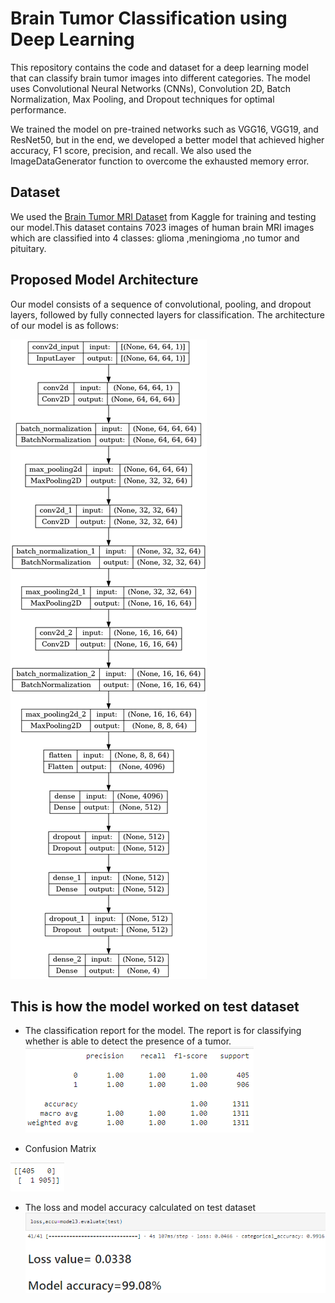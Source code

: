 # Brain Tumor Classification using Deep Learning
This repository contains the code and dataset for a deep learning model that can classify brain tumor images into different categories. The model uses Convolutional Neural Networks (CNNs), Convolution 2D, Batch Normalization, Max Pooling, and Dropout techniques for optimal performance.

We trained the model on pre-trained networks such as VGG16, VGG19, and ResNet50, but in the end, we developed a better model that achieved higher accuracy, F1 score, precision, and recall. We also used the ImageDataGenerator function to overcome the exhausted memory error.

## Dataset
We used the [Brain Tumor MRI Dataset](https://www.kaggle.com/datasets/masoudnickparvar/brain-tumor-mri-dataset) from Kaggle for training and testing our model.This dataset contains 7023 images of human brain MRI images which are classified into 4 classes: glioma ,meningioma ,no tumor and pituitary.

## Proposed Model Architecture
Our model consists of a sequence of convolutional, pooling, and dropout layers, followed by fully connected layers for classification. The architecture of our model is as follows:


![](https://github.com/Lak2k1/Brain-Tumor-Classification-using-Deep-Learning/blob/main/images/model%20architecture.png)

## This is how the model worked on test dataset
- The classification report for the model. The report is for classifying whether is able to detect the presence of a tumor.
![](https://github.com/Lak2k1/Brain-Tumor-Classification-using-Deep-Learning/blob/main/images/classification%20report.png)

- Confusion Matrix


![](https://github.com/Lak2k1/Brain-Tumor-Classification-using-Deep-Learning/blob/main/images/confusion%20matrix.png)


- The loss and model accuracy calculated on test dataset
![](https://github.com/Lak2k1/Brain-Tumor-Classification-using-Deep-Learning/blob/main/images/loss%2Caccuracy.png)

